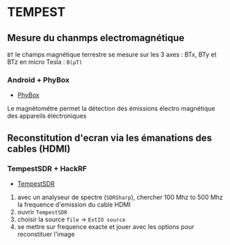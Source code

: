 # TEMPEST

## Mesure du chanmps electromagnétique

`BT` le champs magnétique terrestre se mesure sur les 3 axes : BTx, BTy et BTz en micro Tesla : `B(µT)` 

### Android + PhyBox

* [PhyBox](https://phyphox.org/)

Le magnétométre permet la détection des émissions électro magnétique des appareils éléctroniques


## Reconstitution d'ecran via les émanations des cables (HDMI)

### TempestSDR + HackRF

* [TempestSDR](https://github.com/eried/Research/tree/master/HackRF/TempestSDR)

1. avec un analyseur de spectre (`SDRSharp`), chercher 100 Mhz to 500 Mhz la frequence d'emission du cable HDMI
2. ouvrir `TempestSDR` 
3. choisir la source `file` -> `ExtIO source`
4. se mettre sur frequence exacte et jouer avec les options pour reconstituer l'image

